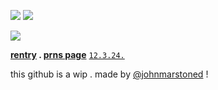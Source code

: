 ![](https://files.catbox.moe/5py9t2.png)
![](https://files.catbox.moe/w9bxsl.png)

![](https://files.catbox.moe/nzw4tg.png)

**[rentry](https://rentry.co/javiscuella) . [prns page](https://en.pronouns.page/@deanoblunt)**
<code style="color : black">[12.3.24.](https://github.com/johnmarstoned)</code>

this github is a wip . made by [@johnmarstoned](https://github.com/johnmarstoned) !
